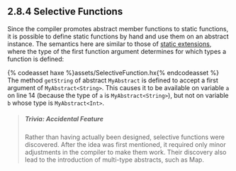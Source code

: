 ## 2.8.4 Selective Functions

Since the compiler promotes abstract member functions to static functions, it is possible to define static functions by hand and use them on an abstract instance. The semantics here are similar to those of [static extensions](lf-static-extension.md), where the type of the first function argument determines for which types a function is defined:

{% codeasset haxe %}assets/SelectiveFunction.hx{% endcodeasset %}
The method `getString` of abstract `MyAbstract` is defined to accept a first argument of `MyAbstract<String>`. This causes it to be available on variable `a` on line 14 (because the type of `a` is `MyAbstract<String>`), but not on variable `b` whose type is `MyAbstract<Int>`.

> ##### Trivia: Accidental Feature
>
>  Rather than having actually been designed, selective functions were discovered. After the idea was first mentioned, it required only minor adjustments in the compiler to make them work. Their discovery also lead to the introduction of multi-type abstracts, such as Map.
